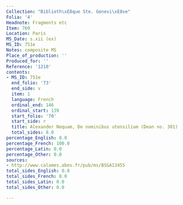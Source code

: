 ```yaml
---
Collection: "Biblioth\xE8que Ste. Genevi\xE8ve"
Folia: '4'
Headnote: Fragments etc
Item: 769
Location: Paris
MS_Date: s.xii (ex)
MS_ID: 751e
Notes: composite MS
Place_of_production: ''
Produced_for: ''
Reference: '1210'
contents:
- MS_ID: 751e
  end_folio: '73'
  end_side: v
  item: 1
  language: French
  ordinal_end: 146
  ordinal_start: 139
  start_folio: '70'
  start_side: r
  title: Alexander Nequam, De nominibus utensilium (Dean no. 301)
  total_sides: 8.0
percentage_English: 0.0
percentage_French: 100.0
percentage_Latin: 0.0
percentage_Other: 0.0
sources:
- http://www.calames.abes.fr/pub/ms/BSGA13455
total_sides_English: 0.0
total_sides_French: 8.0
total_sides_Latin: 0.0
total_sides_Other: 0.0

---
```

